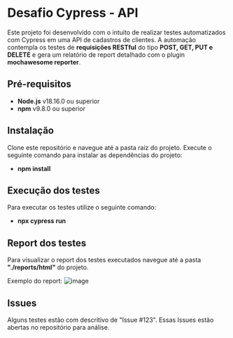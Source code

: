 # Desafio Cypress - API

Este projeto foi desenvolvido com o intuito de realizar testes automatizados com Cypress em uma API de cadastros de clientes. 
A automação contempla os testes de **requisições RESTful** do tipo **POST, GET, PUT e DELETE** e gera um relatório de report detalhado com o plugin **mochawesome reporter**.

## Pré-requisitos

- **Node.js** v18.16.0 ou superior
- **npm** v9.8.0 ou superior

## Instalação
Clone este repositório e navegue até a pasta raiz do projeto.
Execute o seguinte comando para instalar as dependências do projeto: 

- **npm install**

## Execução dos testes
Para executar os testes utilize o seguinte comando:

- **npx cypress run**

## Report dos testes
Para visualizar o report dos testes executados navegue até a pasta **"./reports/html"** do projeto.

Exemplo do report:
![image](https://github.com/user-attachments/assets/e6ffa069-90e4-450b-aced-d476c41bd981)

## Issues
Alguns testes estão com descritivo de "Issue #123". Essas Issues estão abertas no repositório para análise.
